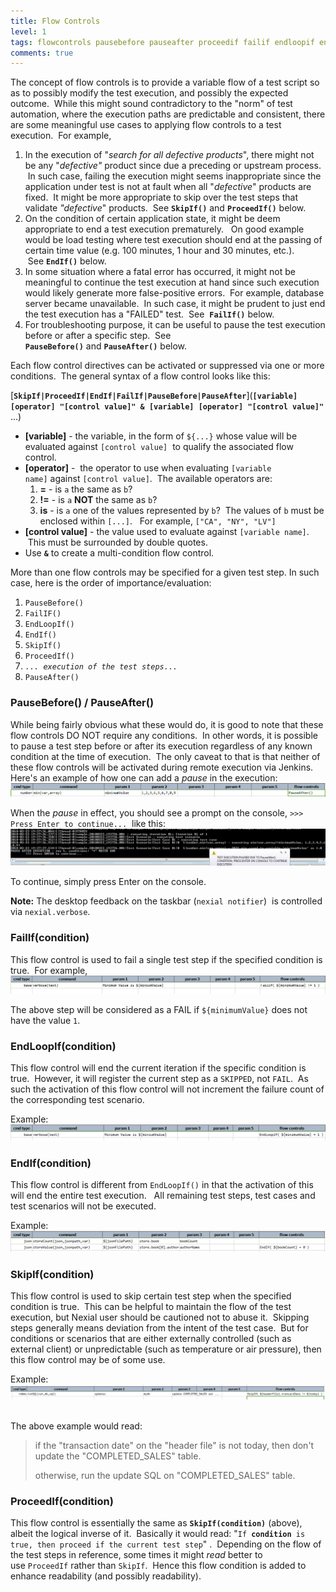 ```yaml
---
title: Flow Controls
level: 1
tags: flowcontrols pausebefore pauseafter proceedif failif endloopif endif skipif
comments: true
---
```



The concept of flow controls is to provide a variable flow of a test script so as to possibly modify the test 
execution, and possibly the expected outcome.  While this might sound contradictory to the "norm" of test automation, 
where the execution paths are predictable and consistent, there are some meaningful use cases to applying flow 
controls to a test execution.  For example,

1. In the execution of "_search for all defective products_", there might not be any "_defective"_ product since due 
   a preceding or upstream process.  In such case, failing the execution might seems inappropriate since the 
   application under test is not at fault when all "_defective_" products are fixed.  It might be more appropriate to 
   skip over the test steps that validate _"defective_" products.  See **`SkipIf()`** and **`ProceedIf()`** below.
2. On the condition of certain application state, it might be deem appropriate to end a test execution prematurely.  
   On good example would be load testing where test execution should end at the passing of certain time value (e.g. 
   100 minutes, 1 hour and 30 minutes, etc.).  See **`EndIf()`** below.
3. In some situation where a fatal error has occurred, it might not be meaningful to continue the test execution at 
   hand since such execution would likely generate more false-positive errors.  For example, database server became 
   unavailable.  In such case, it might be prudent to just end the test execution has a "FAILED" test.  See 
   **`FailIf()`** below.
4. For troubleshooting purpose, it can be useful to pause the test execution before or after a specific step.  See 
   **`PauseBefore()`** and **`PauseAfter()`** below.

Each flow control directives can be activated or suppressed via one or more conditions.  The general syntax of a 
flow control looks like this:

[**`SkipIf|ProceedIf|EndIf|FailIf|PauseBefore|PauseAfter`**](**`[variable] [operator] "[control value]" & [variable] [operator] "[control value]"`** ...)

- **\[variable\]** \- the variable, in the form of `${...}` whose value will be evaluated against `[control value]` 
  to qualify the associated flow control.
- **\[operator\]** \-  the operator to use when evaluating `[variable name]` against `[control value]`.  The 
  available operators are:
  1. **=** \- is `a` the same as `b`?
  2. **!=** \- is `a` **NOT** the same as `b`?
  3. **is** \- is `a` one of the values represented by `b`?  The values of `b` must be enclosed within `[...]`.  
     For example, `["CA", "NY", "LV"]`
- **\[control value\]** \- the value used to evaluate against `[variable name]`.  This must be surrounded by double 
  quotes.
- Use **`&`** to create a multi-condition flow control.

More than one flow controls may be specified for a given test step. In such case, here is the order of 
importance/evaluation:
1. `PauseBefore()`
2. `FailIF()`
3. `EndLoopIf()`
4. `EndIf()`
5. `SkipIf()`
6. `ProceedIf()`
7. *`... execution of the test steps...`*
8. `PauseAfter()`


### PauseBefore() / PauseAfter()
While being fairly obvious what these would do, it is good to note that these flow controls DO NOT require any 
conditions.  In other words, it is possible to pause a test step before or after its execution regardless of any 
known condition at the time of execution.  The only caveat to that is that neither of these flow controls will be 
activated during remote execution via Jenkins. Here's an example of how one can add a _pause_ in the execution:
![script](image/flowcontrols_01.png)

When the _pause_ in effect, you should see a prompt on the console, `>>> Press Enter to continue...`  like this:
![prompt](image/flowcontrols_02.png)

To continue, simply press Enter on the console.

**Note:** The desktop feedback on the taskbar (`nexial notifier`)  is controlled via `nexial.verbose`.


### FailIf(condition)
This flow control is used to fail a single test step if the specified condition is true.  For example,
![script2](image/flowcontrols_03.png)

The above step will be considered as a FAIL if `${minimumValue}` does not have the value `1`.


### EndLoopIf(condition)
This flow control will end the current iteration if the specific condition is true.  However, it will register the 
current step as a `SKIPPED`, not `FAIL`.  As such the activation of this flow control will not increment the failure 
count of the corresponding test scenario.

Example:<br/>
![script3](image/flowcontrols_04.png)


### EndIf(condition)
This flow control is different from `EndLoopIf()` in that the activation of this will end the entire test execution.  
All remaining test steps, test cases and test scenarios will not be executed.

Example:<br/>
![script4](image/flowcontrols_05.png)


### SkipIf(condition)
This flow control is used to skip certain test step when the specified condition is true.  This can be helpful to 
maintain the flow of the test execution, but Nexial user should be cautioned not to abuse it.  Skipping steps 
generally means deviation from the intent of the test case.  But for conditions or scenarios that are either 
externally controlled (such as external client) or unpredictable (such as temperature or air pressure), then this 
flow control may be of some use.

Example:<br/>
![script5](image/flowcontrols_06.png) 

The above example would read:
> if the "transaction date" on the "header file" is not today, then don't update the "COMPLETED_SALES" table. 
> 
> otherwise, run the update SQL on "COMPLETED_SALES" table.


### **ProceedIf(condition)**
This flow control is essentially the same as **`SkipIf(condition)`** (above), albeit the logical inverse of it.  
Basically it would read: "`If `**`condition`**` is true, then proceed if the current test step`" .  Depending on 
the flow of the test steps in reference, some times it might _read_ better to use `ProceedIf` rather than `SkipIf`.  
Hence this flow condition is added to enhance readability (and possibly readability).
